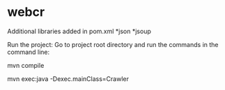 # webcr


Additional libraries added in pom.xml
  *json
  *jsoup


Run the project:
Go to project root directory and run the commands in the command line:

mvn compile

mvn exec:java -Dexec.mainClass=Crawler
